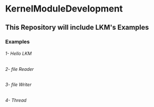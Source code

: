 # KernelModuleDevelopment

## This Repository will include LKM's Examples


### Examples

###### 1- Hello LKM
###### 2- file Reader
###### 3- file Writer
###### 4- Thread
